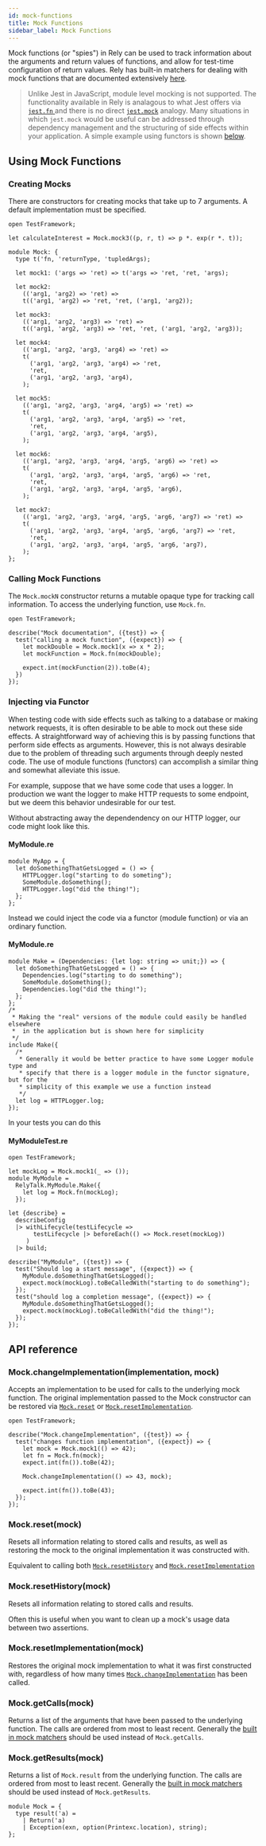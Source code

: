 ```yaml
---
id: mock-functions
title: Mock Functions
sidebar_label: Mock Functions
---
```


Mock functions (or "spies") in Rely can be used to track information about the arguments and return values of functions, and allow for test-time configuration of return values. Rely has built-in matchers for dealing with mock functions that are documented extensively [here](expect.md#expectmock).

> Unlike Jest in JavaScript, module level mocking is not supported. The functionality available in Rely is analagous to what Jest offers via [`jest.fn` ](https://jestjs.io/docs/en/jest-object#jestfnimplementation) and there is no direct [`jest.mock`](https://jestjs.io/docs/en/jest-object#jestmockmodulename-factory-options) analogy. Many situations in which `jest.mock` would be useful can be addressed through dependency management and the structuring of side effects within your application. A simple example using functors is shown [below](#injecting-via-functor).

## Using Mock Functions

### Creating Mocks

There are constructors for creating mocks that take up to 7 arguments. A default implementation must be specified.

```reason
open TestFramework;

let calculateInterest = Mock.mock3((p, r, t) => p *. exp(r *. t));
```

```reason
module Mock: {
  type t('fn, 'returnType, 'tupledArgs);

  let mock1: ('args => 'ret) => t('args => 'ret, 'ret, 'args);

  let mock2:
    (('arg1, 'arg2) => 'ret) =>
    t(('arg1, 'arg2) => 'ret, 'ret, ('arg1, 'arg2));

  let mock3:
    (('arg1, 'arg2, 'arg3) => 'ret) =>
    t(('arg1, 'arg2, 'arg3) => 'ret, 'ret, ('arg1, 'arg2, 'arg3));

  let mock4:
    (('arg1, 'arg2, 'arg3, 'arg4) => 'ret) =>
    t(
      ('arg1, 'arg2, 'arg3, 'arg4) => 'ret,
      'ret,
      ('arg1, 'arg2, 'arg3, 'arg4),
    );

  let mock5:
    (('arg1, 'arg2, 'arg3, 'arg4, 'arg5) => 'ret) =>
    t(
      ('arg1, 'arg2, 'arg3, 'arg4, 'arg5) => 'ret,
      'ret,
      ('arg1, 'arg2, 'arg3, 'arg4, 'arg5),
    );

  let mock6:
    (('arg1, 'arg2, 'arg3, 'arg4, 'arg5, 'arg6) => 'ret) =>
    t(
      ('arg1, 'arg2, 'arg3, 'arg4, 'arg5, 'arg6) => 'ret,
      'ret,
      ('arg1, 'arg2, 'arg3, 'arg4, 'arg5, 'arg6),
    );

  let mock7:
    (('arg1, 'arg2, 'arg3, 'arg4, 'arg5, 'arg6, 'arg7) => 'ret) =>
    t(
      ('arg1, 'arg2, 'arg3, 'arg4, 'arg5, 'arg6, 'arg7) => 'ret,
      'ret,
      ('arg1, 'arg2, 'arg3, 'arg4, 'arg5, 'arg6, 'arg7),
    );
};
```

### Calling Mock Functions

The `Mock.mockN` constructor returns a mutable opaque type for tracking call information. To access the underlying function, use `Mock.fn`.

```reason
open TestFramework;

describe("Mock documentation", ({test}) => {
  test("calling a mock function", ({expect}) => {
    let mockDouble = Mock.mock1(x => x * 2);
    let mockFunction = Mock.fn(mockDouble);

    expect.int(mockFunction(2)).toBe(4);
  })
});
```

### Injecting via Functor

When testing code with side effects such as talking to a database or making network requests, it is often desirable to be able to mock out these side effects. A straightforward way of achieving this is by passing functions that perform side effects as arguments. However, this is not always desirable due to the problem of threading such arguments through deeply nested code. The use of module functions (functors) can accomplish a similar thing and somewhat alleviate this issue.

For example, suppose that we have some code that uses a logger. In production we want the logger to make HTTP requests to some endpoint, but we deem this behavior undesirable for our test.

Without abstracting away the dependendency on our HTTP logger, our code might look like this.

#### MyModule.re

```reasonml
module MyApp = {
  let doSomethingThatGetsLogged = () => {
    HTTPLogger.log("starting to do someting");
    SomeModule.doSomething();
    HTTPLogger.log("did the thing!");
  };
};
```

Instead we could inject the code via a functor (module function) or via an ordinary function.

#### MyModule.re

```reason {
module Make = (Dependencies: {let log: string => unit;}) => {
  let doSomethingThatGetsLogged = () => {
    Dependencies.log("starting to do something");
    SomeModule.doSomething();
    Dependencies.log("did the thing!");
  };
};
/*
 * Making the "real" versions of the module could easily be handled elsewhere
 *  in the application but is shown here for simplicity
 */
include Make({
  /*
   * Generally it would be better practice to have some Logger module type and
   * specify that there is a logger module in the functor signature, but for the
   * simplicity of this example we use a function instead
   */
  let log = HTTPLogger.log;
});
```

In your tests you can do this

#### MyModuleTest.re

```reason {
open TestFramework;

let mockLog = Mock.mock1(_ => ());
module MyModule =
  RelyTalk.MyModule.Make({
    let log = Mock.fn(mockLog);
  });

let {describe} =
  describeConfig
  |> withLifecycle(testLifecycle =>
       testLifecycle |> beforeEach(() => Mock.reset(mockLog))
     )
  |> build;

describe("MyModule", ({test}) => {
  test("Should log a start message", ({expect}) => {
    MyModule.doSomethingThatGetsLogged();
    expect.mock(mockLog).toBeCalledWith("starting to do something");
  });
  test("should log a completion message", ({expect}) => {
    MyModule.doSomethingThatGetsLogged();
    expect.mock(mockLog).toBeCalledWith("did the thing!");
  });
});
```

## API reference

### Mock.changeImplementation(implementation, mock)

Accepts an implementation to be used for calls to the underlying mock function. The original implementation passed to the Mock constructor can be restored via [`Mock.reset`](#mockresetmock) or [`Mock.resetImplementation`](#mockresetimplementationmock).

```reason
open TestFramework;

describe("Mock.changeImplementation", ({test}) => {
  test("changes function implementation", ({expect}) => {
    let mock = Mock.mock1(() => 42);
    let fn = Mock.fn(mock);
    expect.int(fn()).toBe(42);

    Mock.changeImplementation(() => 43, mock);

    expect.int(fn()).toBe(43);
  });
});
```

### Mock.reset(mock)

Resets all information relating to stored calls and results, as well as restoring the mock to the original implementation it was constructed with.

Equivalent to calling both [`Mock.resetHistory`](#mockresethistorymock) and [`Mock.resetImplementation`](#mockresetimplementationmock)

### Mock.resetHistory(mock)

Resets all information relating to stored calls and results.

Often this is useful when you want to clean up a mock's usage data between two assertions.

### Mock.resetImplementation(mock)

Restores the original mock implementation to what it was first constructed with, regardless of how many times [`Mock.changeImplementation`](#mockchangeimplementationimplementation-mock) has been called.

### Mock.getCalls(mock)

Returns a list of the arguments that have been passed to the underlying function. The calls are ordered from most to least recent. Generally the [built in mock matchers](expect.md#expectmock) should be used instead of `Mock.getCalls`.

### Mock.getResults(mock)

Returns a list of `Mock.result` from the underlying function. The calls are ordered from most to least recent. Generally the [built in mock matchers](expect.md#expectmock) should be used instead of `Mock.getResults`.

```reason
module Mock = {
  type result('a) =
    | Return('a)
    | Exception(exn, option(Printexc.location), string);
};
```
